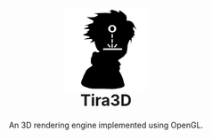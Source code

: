 <p align="center" style="margin-bottom: 0px !important;">
  <img width="150" src="https://github.com/Klivess/KlivePhysic/blob/master/readmeAssets/KlivePhysicLogo.png" alt="Tira3D logo" align="center">
</p>
<h1 align="center" style="margin-top: 0px;">Tira3D</h1>
<p align="center" >An 3D rendering engine implemented using OpenGL.</p>
